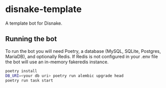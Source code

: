 # disnake-template

A template bot for Disnake.

## Running the bot

To run the bot you will need Poetry, a database (MySQL, SQLite, Postgres, MariaDB), and optionally Redis. If Redis is not configured in your .env file the bot will use an in-memory fakeredis instance.

```sh
poetry install
DB_URI=<your db uri> poetry run alembic upgrade head
poetry run task start
```
